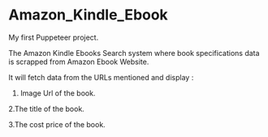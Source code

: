 # Amazon_Kindle_Ebook


My first Puppeteer project.

The Amazon Kindle Ebooks  Search system where book specifications data is scrapped from Amazon Ebook Website.

It will fetch data from the URLs mentioned and display :


1. Image Url of the book.

2.The title of the book.

3.The cost price of the book.
